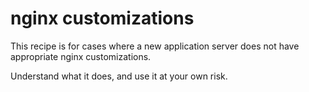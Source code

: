 nginx customizations
====================

This recipe is for cases where a new application server does not have
appropriate nginx customizations.

Understand what it does, and use it at your own risk.
